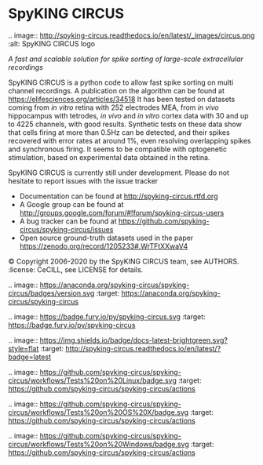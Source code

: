 SpyKING CIRCUS
==============

.. image:: http://spyking-circus.readthedocs.io/en/latest/_images/circus.png
   :alt: SpyKING CIRCUS logo


*A fast and scalable solution for spike sorting of large-scale extracellular recordings*

SpyKING CIRCUS is a python code to allow fast spike sorting on multi channel recordings. 
A publication on the algorithm can be found at https://elifesciences.org/articles/34518
It has been tested on datasets coming from *in vitro* retina 
with 252 electrodes MEA, from *in vivo* hippocampus with tetrodes, *in vivo* and *in vitro* cortex 
data with 30 and up to 4225 channels, with good results. Synthetic tests on these data show 
that cells firing at more than 0.5Hz can be detected, and their spikes recovered with error 
rates at around 1%, even resolving overlapping spikes and synchronous firing. It seems to 
be compatible with optogenetic stimulation, based on experimental data obtained in the retina.

SpyKING CIRCUS is currently still under development. Please do not hesitate to report issues with the issue tracker

* Documentation can be found at http://spyking-circus.rtfd.org
* A Google group can be found at http://groups.google.com/forum/#!forum/spyking-circus-users
* A bug tracker can be found at https://github.com/spyking-circus/spyking-circus/issues
* Open source ground-truth datasets used in the paper https://zenodo.org/record/1205233#.WrTFtXXwaV4

:copyright: Copyright 2006-2020 by the SpyKING CIRCUS team, see AUTHORS.
:license: CeCILL, see LICENSE for details.

.. image::  https://anaconda.org/spyking-circus/spyking-circus/badges/version.svg
    :target: https://anaconda.org/spyking-circus/spyking-circus

.. image::  https://badge.fury.io/py/spyking-circus.svg
    :target: https://badge.fury.io/py/spyking-circus

.. image:: https://img.shields.io/badge/docs-latest-brightgreen.svg?style=flat
    :target: http://spyking-circus.readthedocs.io/en/latest/?badge=latest

.. image:: https://github.com/spyking-circus/spyking-circus/workflows/Tests%20on%20Linux/badge.svg
    :target: https://github.com/spyking-circus/spyking-circus/actions

.. image:: https://github.com/spyking-circus/spyking-circus/workflows/Tests%20on%20OS%20X/badge.svg
    :target: https://github.com/spyking-circus/spyking-circus/actions

.. image:: https://github.com/spyking-circus/spyking-circus/workflows/Tests%20on%20Windows/badge.svg
    :target: https://github.com/spyking-circus/spyking-circus/actions
